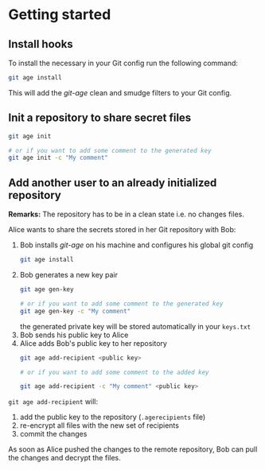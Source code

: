 # Getting started

## Install hooks

To install the necessary in your Git config run the following command:

```Bash
git age install
```

This will add the _git-age_ clean and smudge filters to your Git config.

## Init a repository to share secret files

```Bash
git age init

# or if you want to add some comment to the generated key
git age init -c "My comment"
```

## Add another user to an already initialized repository

**Remarks:** The repository has to be in a clean state i.e. no changes files.

Alice wants to share the secrets stored in her Git repository with Bob:

1. Bob installs _git-age_ on his machine and configures his global git config
    ```Bash
    git age install
    ```
2. Bob generates a new key pair
    ```Bash
    git age gen-key
    
    # or if you want to add some comment to the generated key
    git age gen-key -c "My comment"
    ```
   the generated private key will be stored automatically in your `keys.txt`
3. Bob sends his public key to Alice
4. Alice adds Bob's public key to her repository
    ```Bash
    git age add-recipient <public key>
    
    # or if you want to add some comment to the added key
    
    git age add-recipient -c "My comment" <public key>
    ```

`git age add-recipient` will:

1. add the public key to the repository (`.agerecipients` file)
2. re-encrypt all files with the new set of recipients
3. commit the changes

As soon as Alice pushed the changes to the remote repository, Bob can pull the changes and decrypt the files.